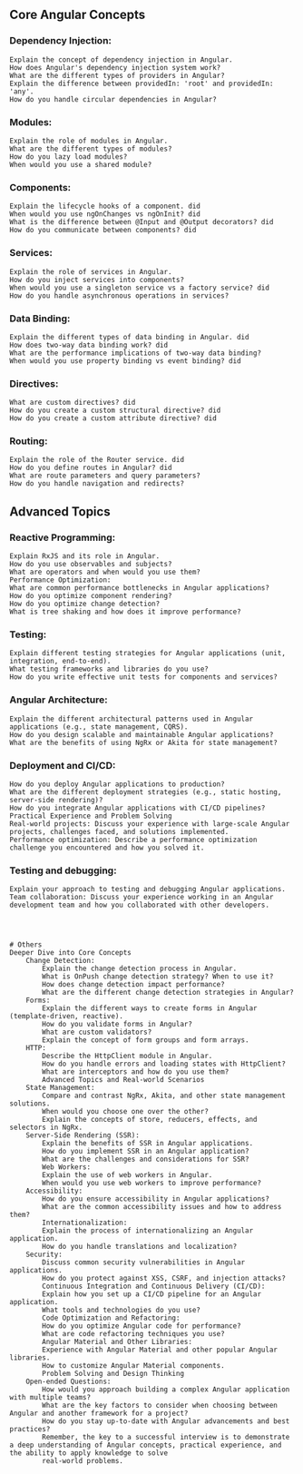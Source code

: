 ## Core Angular Concepts

### Dependency Injection:
    Explain the concept of dependency injection in Angular.
    How does Angular's dependency injection system work?
    What are the different types of providers in Angular?
    Explain the difference between providedIn: 'root' and providedIn: 'any'.
    How do you handle circular dependencies in Angular?
### Modules:
    Explain the role of modules in Angular.
    What are the different types of modules?
    How do you lazy load modules?
    When would you use a shared module?
### Components:
    Explain the lifecycle hooks of a component. did
    When would you use ngOnChanges vs ngOnInit? did
    What is the difference between @Input and @Output decorators? did
    How do you communicate between components? did
### Services:
    Explain the role of services in Angular.
    How do you inject services into components?
    When would you use a singleton service vs a factory service? did
    How do you handle asynchronous operations in services?
### Data Binding:
    Explain the different types of data binding in Angular. did
    How does two-way data binding work? did
    What are the performance implications of two-way data binding?
    When would you use property binding vs event binding? did
### Directives:
    What are custom directives? did
    How do you create a custom structural directive? did
    How do you create a custom attribute directive? did
### Routing:
    Explain the role of the Router service. did 
    How do you define routes in Angular? did
    What are route parameters and query parameters?
    How do you handle navigation and redirects?
## Advanced Topics
### Reactive Programming:
    Explain RxJS and its role in Angular.
    How do you use observables and subjects?
    What are operators and when would you use them?
    Performance Optimization:
    What are common performance bottlenecks in Angular applications?
    How do you optimize component rendering?
    How do you optimize change detection?
    What is tree shaking and how does it improve performance?
### Testing:
    Explain different testing strategies for Angular applications (unit, integration, end-to-end).
    What testing frameworks and libraries do you use?
    How do you write effective unit tests for components and services?
### Angular Architecture:
    Explain the different architectural patterns used in Angular applications (e.g., state management, CQRS).
    How do you design scalable and maintainable Angular applications?
    What are the benefits of using NgRx or Akita for state management?
### Deployment and CI/CD:
    How do you deploy Angular applications to production?
    What are the different deployment strategies (e.g., static hosting, server-side rendering)?
    How do you integrate Angular applications with CI/CD pipelines?
    Practical Experience and Problem Solving
    Real-world projects: Discuss your experience with large-scale Angular projects, challenges faced, and solutions implemented.
    Performance optimization: Describe a performance optimization challenge you encountered and how you solved it.
### Testing and debugging:
    Explain your approach to testing and debugging Angular applications.
    Team collaboration: Discuss your experience working in an Angular development team and how you collaborated with other developers.




    # Others
    Deeper Dive into Core Concepts
        Change Detection:
            Explain the change detection process in Angular.
            What is OnPush change detection strategy? When to use it?
            How does change detection impact performance?
            What are the different change detection strategies in Angular?
        Forms:
            Explain the different ways to create forms in Angular (template-driven, reactive).
            How do you validate forms in Angular?
            What are custom validators?
            Explain the concept of form groups and form arrays.
        HTTP:
            Describe the HttpClient module in Angular.
            How do you handle errors and loading states with HttpClient?
            What are interceptors and how do you use them?
            Advanced Topics and Real-world Scenarios
        State Management:
            Compare and contrast NgRx, Akita, and other state management solutions.
            When would you choose one over the other?
            Explain the concepts of store, reducers, effects, and selectors in NgRx.
        Server-Side Rendering (SSR):
            Explain the benefits of SSR in Angular applications.
            How do you implement SSR in an Angular application?
            What are the challenges and considerations for SSR?
            Web Workers:
            Explain the use of web workers in Angular.
            When would you use web workers to improve performance?
        Accessibility:
            How do you ensure accessibility in Angular applications?
            What are the common accessibility issues and how to address them?
            Internationalization:
            Explain the process of internationalizing an Angular application.
            How do you handle translations and localization?
        Security:
            Discuss common security vulnerabilities in Angular applications.
            How do you protect against XSS, CSRF, and injection attacks?
            Continuous Integration and Continuous Delivery (CI/CD):
            Explain how you set up a CI/CD pipeline for an Angular application.
            What tools and technologies do you use?
            Code Optimization and Refactoring:
            How do you optimize Angular code for performance?
            What are code refactoring techniques you use?
            Angular Material and Other Libraries:
            Experience with Angular Material and other popular Angular libraries.
            How to customize Angular Material components.
            Problem Solving and Design Thinking
        Open-ended Questions:
            How would you approach building a complex Angular application with multiple teams?
            What are the key factors to consider when choosing between Angular and another framework for a project?
            How do you stay up-to-date with Angular advancements and best practices?
            Remember, the key to a successful interview is to demonstrate a deep understanding of Angular concepts, practical experience, and the ability to apply knowledge to solve 
            real-world problems.